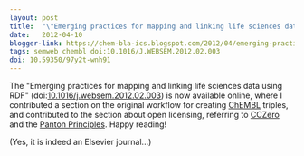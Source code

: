 ```yaml
---
layout: post
title:  "\"Emerging practices for mapping and linking life sciences data using RDF\""
date:   2012-04-10
blogger-link: https://chem-bla-ics.blogspot.com/2012/04/emerging-practices-for-mapping-and.html
tags: semweb chembl doi:10.1016/J.WEBSEM.2012.02.003
doi: 10.59350/97y2t-wnh91
---
```


The "Emerging practices for mapping and linking life sciences data using RDF" (doi:[10.1016/j.websem.2012.02.003](https://doi.org/10.1016/j.websem.2012.02.003))
is now available online, where I contributed a section on the original workflow for creating [ChEMBL](https://www.ebi.ac.uk/chembldb/) triples,
and contributed to the section about open licensing, referring to [CCZero](http://creativecommons.org/publicdomain/zero/1.0/) and the
[Panton Principles](http://pantonprinciples.org/). Happy reading!

(Yes, it is indeed an Elsevier journal...)
